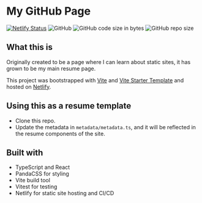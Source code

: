 # My GitHub Page

[![Netlify Status](https://api.netlify.com/api/v1/badges/c6210028-ee00-49e6-9172-c13c933eabe0/deploy-status)](https://app.netlify.com/sites/samhwang-resume/deploys)
![GitHub](https://img.shields.io/github/license/samhwang/samhwang.github.io?style=for-the-badge)
![GitHub code size in bytes](https://img.shields.io/github/languages/code-size/samhwang/samhwang.github.io?style=for-the-badge)
![GitHub repo size](https://img.shields.io/github/repo-size/samhwang/samhwang.github.io?style=for-the-badge)

## What this is

Originally created to be a page where I can learn about static sites, it
has grown to be my main resume page.

This project was bootstrapped with [Vite](https://vitejs.dev/) and [Vite Starter Template](https://github.com/samhwang/vite-starter-template)
and hosted on [Netlify](https://app.netlify.com/).

## Using this as a resume template

- Clone this repo.
- Update the metadata in `metadata/metadata.ts`, and it will be reflected in the resume components of the site.

## Built with

- TypeScript and React
- PandaCSS for styling
- Vite build tool
- Vitest for testing
- Netlify for static site hosting and CI/CD
